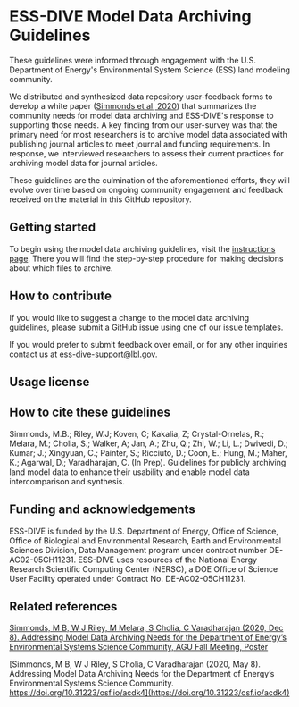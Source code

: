 # ESS-DIVE Model Data Archiving Guidelines  

These guidelines were informed through engagement with the U.S. Department of Energy's Environmental System Science (ESS) land modeling community. 

We distributed and synthesized data repository user-feedback forms to develop a white paper ([Simmonds et al, 2020](https://doi.org/10.31223/osf.io/acdk4)) that summarizes the community needs for model data archiving and ESS-DIVE's response to supporting those needs. A key finding from our user-survey was that the primary need for most researchers is to archive model data associated with publishing journal articles to meet journal and funding requirements. In response, we interviewed researchers to assess their current practices for archiving model data for journal articles.  

These guidelines are the culmination of the aforementioned efforts, they will evolve over time based on ongoing community engagement and feedback received on the material in this GitHub repository.  

## Getting started  
To begin using the model data archiving guidelines, visit the [instructions page](instructions.md). There you will find the step-by-step procedure for making decisions about which files to archive.

## How to contribute

If you would like to suggest a change to the model data archiving guidelines, please submit a GitHub issue using one of our issue templates.

If you would prefer to submit feedback over email, or for any other inquiries contact us at ess-dive-support@lbl.gov.

## Usage license

## How to cite these guidelines  

Simmonds, M.B.; Riley, W.J; Koven, C; Kakalia, Z; Crystal-Ornelas, R.; Melara, M.; Cholia, S.; Walker, A; Jan, A.; Zhu, Q.; Zhi, W.; Li, L.; Dwivedi, D.; Kumar; J.; Xingyuan, C.; Painter, S.; Ricciuto, D.; Coon, E.; Hung, M.; Maher, K.; Agarwal, D.; Varadharajan, C. (In Prep). Guidelines for publicly archiving land model data to enhance their usability and enable model data intercomparison and synthesis.

## Funding and acknowledgements  
ESS-DIVE is funded by the U.S. Department of Energy, Office of Science, Office of Biological and Environmental Research, Earth and Environmental Sciences Division, Data Management program under contract number DE-AC02-05CH11231. ESS-DIVE uses resources of the National Energy Research Scientific Computing Center (NERSC), a DOE Office of Science User Facility operated under Contract No. DE-AC02-05CH11231.

## Related references  
[Simmonds, M B, W J Riley, M Melara, S Cholia, C Varadharajan (2020, Dec 8). Addressing Model Data Archiving Needs for the Department of Energy’s Environmental Systems Science Community, AGU Fall Meeting, Poster](https://agu2020fallmeeting-agu.ipostersessions.com/default.aspx?s=E0-3E-14-4B-92-EE-A6-0F-11-0C-CC-D8-A5-DE-D4-A8&guestview=true)  

[Simmonds, M B, W J Riley, S Cholia, C Varadharajan (2020, May 8). Addressing Model Data Archiving Needs for the Department of Energy’s Environmental Systems Science Community. https://doi.org/10.31223/osf.io/acdk4](https://doi.org/10.31223/osf.io/acdk4)  
